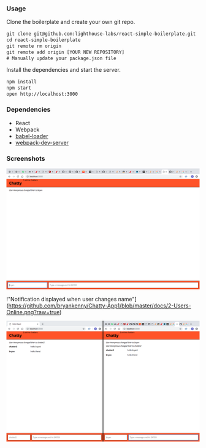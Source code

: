 
### Usage

Clone the boilerplate and create your own git repo.

```
git clone git@github.com:lighthouse-labs/react-simple-boilerplate.git
cd react-simple-boilerplate
git remote rm origin
git remote add origin [YOUR NEW REPOSITORY]
# Manually update your package.json file
```

Install the dependencies and start the server.

```
npm install
npm start
open http://localhost:3000
```

### Dependencies

* React
* Webpack
* [babel-loader](https://github.com/babel/babel-loader)
* [webpack-dev-server](https://github.com/webpack/webpack-dev-server)


### Screenshots

!["Notification displayed when user changes name"](https://github.com/bryankenny/Chatty-App1/blob/5c023ffe30341fe62fbb8276f6fb7974b4dd7569/docs/UserChangeName.png?raw=true)

!"Notification displayed when user changes name"](https://github.com/bryankenny/Chatty-App1/blob/master/docs/2-Users-Online.png?raw=true)


!["Notification displayed when user changes name"](https://github.com/bryankenny/Chatty-App1/blob/master/docs/Users-Messaging-Each-Other.png?raw=true)

